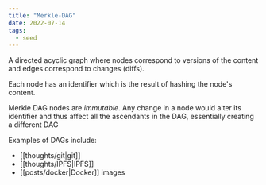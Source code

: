 ```yaml
---
title: "Merkle-DAG"
date: 2022-07-14
tags:
  - seed
---
```


A directed acyclic graph where nodes correspond to versions of the content and edges correspond to changes (diffs).

Each node has an identifier which is the result of hashing the node's content.

Merkle DAG nodes are *immutable*. Any change in a node would alter its identifier and thus affect all the ascendants in the DAG, essentially creating a different DAG

Examples of DAGs include:

- [[thoughts/git|git]]
- [[thoughts/IPFS|IPFS]]
- [[posts/docker|Docker]] images
